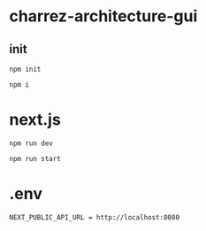 # charrez-architecture-gui


## init

    npm init

    npm i

# next.js

    npm run dev
    
    npm run start
    
# .env

    NEXT_PUBLIC_API_URL = http://localhost:8080